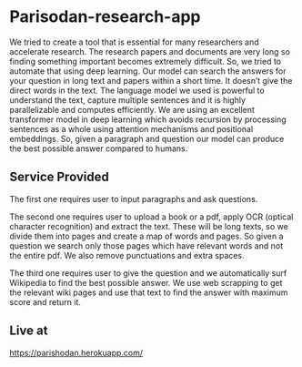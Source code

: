 # Parisodan-research-app
We tried to create a tool that is essential for many researchers and accelerate research. The research papers and documents are very long so finding something important becomes extremely difficult. So, we tried to automate that using deep learning. Our model can search the answers for your question in long text and papers within a short time. It doesn’t give the direct words in the text. The language model we used is powerful to understand the text, capture multiple sentences and it is highly parallelizable and computes efficiently. We are using an excellent transformer model in deep learning which avoids recursion by processing sentences as a whole using attention mechanisms and positional embeddings. So, given a paragraph and question our model can produce the best possible answer compared to humans.

## Service Provided
The first one requires user to input paragraphs and ask questions.

The second one requires user to upload a book or a pdf, apply OCR (optical character recognition) and extract the text. These will be long texts, so we divide them into pages and create a map of words and pages. So given a question we search only those pages which have relevant words and not the entire pdf. We also remove punctuations and extra spaces.

The third one requires user to give the question and we automatically surf Wikipedia to find the best possible answer. We use web scrapping to get the relevant wiki pages and use that text to find the answer with maximum score and return it.

## Live at
https://parishodan.herokuapp.com/
